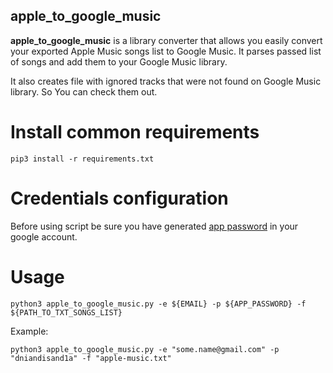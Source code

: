## apple_to_google_music
**apple_to_google_music** is a library converter that allows you easily convert your
exported Apple Music songs list to Google Music.
It parses passed list of songs and add them to your Google Music library.

It also creates file with ignored tracks that were not found on Google Music library.
So You can check them out.

# Install common requirements
`pip3 install -r requirements.txt`

# Credentials configuration
Before using script be sure you have generated [app password](https://support.google.com/mail/answer/185833?hl=en) in your google account.

# Usage
`python3 apple_to_google_music.py -e ${EMAIL} -p ${APP_PASSWORD} -f ${PATH_TO_TXT_SONGS_LIST}`

Example:

`python3 apple_to_google_music.py -e "some.name@gmail.com" -p "dniandisand1a" -f "apple-music.txt"`
